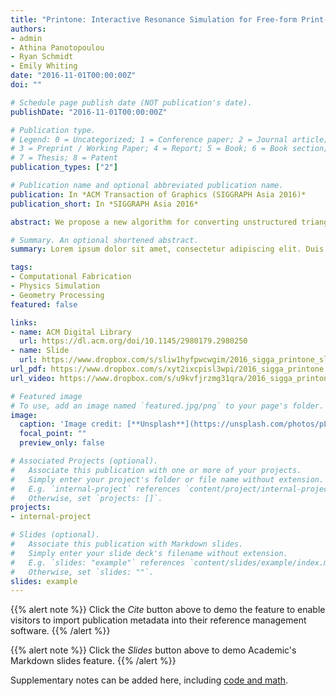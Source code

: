 ```yaml
---
title: "Printone: Interactive Resonance Simulation for Free-form Print-wind Instrument Design"
authors:
- admin
- Athina Panotopoulou
- Ryan Schmidt
- Emily Whiting
date: "2016-11-01T00:00:00Z"
doi: ""

# Schedule page publish date (NOT publication's date).
publishDate: "2016-11-01T00:00:00Z"

# Publication type.
# Legend: 0 = Uncategorized; 1 = Conference paper; 2 = Journal article;
# 3 = Preprint / Working Paper; 4 = Report; 5 = Book; 6 = Book section;
# 7 = Thesis; 8 = Patent
publication_types: ["2"]

# Publication name and optional abbreviated publication name.
publication: In *ACM Transaction of Graphics (SIGGRAPH Asia 2016)*
publication_short: In *SIGGRAPH Asia 2016*

abstract: We propose a new algorithm for converting unstructured triangle meshes into ones with a consistent topology for machine learning applications. We combine the orthogonal depth map computation and the shrink wrapping approach to efficiently and robustly parameterize the triangle geometry regardless of imperfections such as inverted faces, holes, and self-intersections. The converted mesh is consistently and compactly parameterized and thus is suitable for machine learning. We use an autoencoder network to extract the manifold of shapes in the same category to explore and synthesize a variety of shapes. Furthermore, we introduce a direct manipulation interface to navigate the synthesis. We demonstrate our approach with over one thousand car shapes represented in unstructured triangle meshes.

# Summary. An optional shortened abstract.
summary: Lorem ipsum dolor sit amet, consectetur adipiscing elit. Duis posuere tellus ac convallis placerat. Proin tincidunt magna sed ex sollicitudin condimentum.

tags:
- Computational Fabrication
- Physics Simulation
- Geometry Processing
featured: false

links:
- name: ACM Digital Library
  url: https://dl.acm.org/doi/10.1145/2980179.2980250
- name: Slide 
  url: https://www.dropbox.com/s/sliw1hyfpwcwgim/2016_sigga_printone_slides.pdf
url_pdf: https://www.dropbox.com/s/xyt2ixcpisl3wpi/2016_sigga_printone.pdf
url_video: https://www.dropbox.com/s/u9kvfjrzmg31qra/2016_sigga_printone.mp4

# Featured image
# To use, add an image named `featured.jpg/png` to your page's folder. 
image:
  caption: 'Image credit: [**Unsplash**](https://unsplash.com/photos/pLCdAaMFLTE)'
  focal_point: ""
  preview_only: false

# Associated Projects (optional).
#   Associate this publication with one or more of your projects.
#   Simply enter your project's folder or file name without extension.
#   E.g. `internal-project` references `content/project/internal-project/index.md`.
#   Otherwise, set `projects: []`.
projects:
- internal-project

# Slides (optional).
#   Associate this publication with Markdown slides.
#   Simply enter your slide deck's filename without extension.
#   E.g. `slides: "example"` references `content/slides/example/index.md`.
#   Otherwise, set `slides: ""`.
slides: example
---
```


{{% alert note %}}
Click the *Cite* button above to demo the feature to enable visitors to import publication metadata into their reference management software.
{{% /alert %}}

{{% alert note %}}
Click the *Slides* button above to demo Academic's Markdown slides feature.
{{% /alert %}}

Supplementary notes can be added here, including [code and math](https://sourcethemes.com/academic/docs/writing-markdown-latex/).

